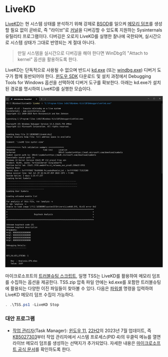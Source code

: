 # LiveKD
[LiveKD](https://aka.ms/livekd)는 현 시스템 상태를 분석하기 위해 강제로 [BSOD](BSOD.md)를 일으켜 [메모리 덤프](Dump.md#커널-모드-덤프)를 생성할 필요 없이 곧바로, 즉 "라이브"로 [커널](Kernel.md#커널)을 디버깅할 수 있도록 지원하는 Sysinternals 유틸리티 프로그램이다. 디버깅은 오로지 LiveKD를 실행한 찰나에 국한되며, 실시간으로 시스템 상태가 그대로 반영되는 게 절대 아니다.

> 만일 시스템을 실시간으로 디버깅을 해야 한다면 WinDbg의 "Attach to kernel" 옵션을 활용하도록 한다.

LiveKD는 단독적으로 사용될 수 없으며 반드시 [kd.exe](https://learn.microsoft.com/en-us/windows-hardware/drivers/debugger/debuggers-in-the-debugging-tools-for-windows-package#kd) (또는 [windbg.exe](https://learn.microsoft.com/en-us/windows-hardware/drivers/debugger/debuggers-in-the-debugging-tools-for-windows-package#windbg-classic)) 디버거 도구가 함께 동반되어야 한다. [윈도우 SDK](https://developer.microsoft.com/en-us/windows/downloads/windows-sdk/) 다운로드 및 설치 과정에서 Debugging Tools for Windows 옵션을 선택하여 디버거 도구를 확보한다. 아래는 kd.exe가 설치된 경로를 명시하여 LiveKD를 실행한 모습이다.

![LiveKD 유틸리티 프로그램](./images/sysinternals_livekd.png)

마이크로소프트의 [트러블슈팅 스크립트](https://learn.microsoft.com/en-us/troubleshoot/windows-client/windows-troubleshooters/introduction-to-troubleshootingscript-toolset-tss), 일명 TSS는 LiveKD를 활용하여 메모리 덤프를 수집하는 옵션을 제공한다. TSS.zip 압축 파일 안에는 kd.exe를 포함한 트러블슈팅에 활용되는 다양한 이진 파일들이 찾아볼 수 있다. 다음은 [파워셸](PowerShell.md) 명령을 입력하여 LiveKD 메모리 덤프 수집이 가능하다.

```powershell
. .\TSS.ps1 -LiveKD Stop
```

### 대안 프로그램
* [작업 관리자](https://ko.wikipedia.org/wiki/작업_관리자_(윈도우))(Task Manager): [윈도우 11](https://ko.wikipedia.org/wiki/윈도우_11), [22H2](https://ko.wikipedia.org/wiki/윈도우_11_버전_역사#22H2)의 2023년 7월 업데이트, 즉 [KB5027303](https://support.microsoft.com/en-us/topic/july-11-2023-kb5028185-os-build-22621-1992-605fa18f-bd49-41d8-80b1-245080e26c3d)부터 작업 관리자에서 시스템 프로세스(PID 4)의 우클릭 메뉴를 열면 라이브 메모리 덤프를 생성하는 선택지가 추가되었다. 자세한 내용은 [마이크로소프트 공식 문서](https://learn.microsoft.com/en-us/windows-hardware/drivers/debugger/task-manager-live-dump)를 확인하도록 한다.
